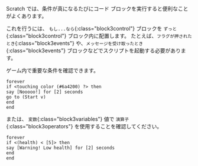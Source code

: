 Scratch では、条件が真になるたびにコード ブロックを実行すると便利なことがよくあります。

これを行うには、 `もし...なら`{:class="block3control"} ブロックを `ずっと`{:class="block3control"} ブロック内に配置します。 たとえば、`フラグが押されたとき`{:class="block3events"} や、`メッセージを受け取ったとき`{:class="block3events"} ブロックなどでスクリプトを起動する必要があります。

ゲーム内で重要な条件を確認できます。

```blocks3
forever
if <touching color (#6a4200) ?> then
say [Nooooo!] for [2] seconds
go to (Start v)
end
end
```

または、 `変数`{:class="block3variables"} 値で `演算子`{:class="block3operators"} を使用することを確認してください。

```blocks3
forever
if <(health) < [5]> then
say [Warning! Low health] for [2] seconds
end
end
```
